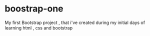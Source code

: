 # boostrap-one
My first Bootstrap project , that i've created during my initial days of learning html , css and bootstrap
